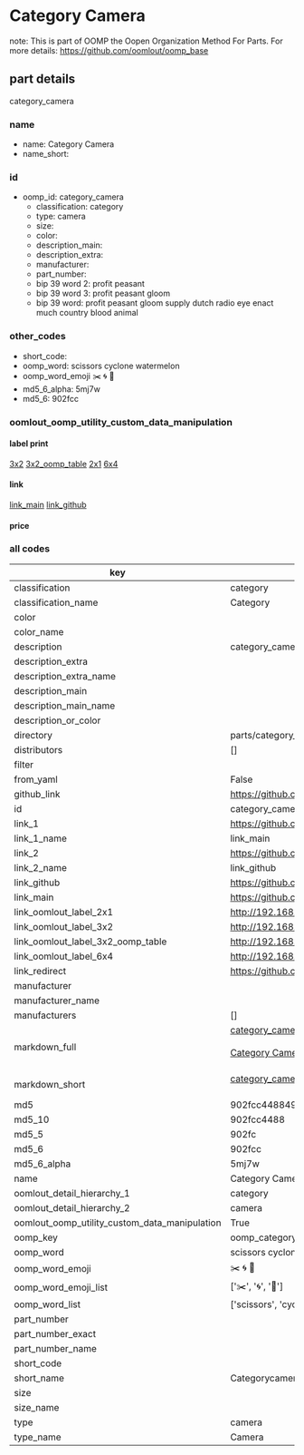 # Category Camera  

note: This is part of OOMP the Oopen Organization Method For Parts. For more details: https://github.com/oomlout/oomp_base

##  part details
  



category_camera



### name
* name: Category Camera
* name_short: 
### id
* oomp_id: category_camera
  * classification: category
  * type: camera
  * size: 
  * color: 
  * description_main: 
  * description_extra: 
  * manufacturer: 
  * part_number: 
  * bip 39 word 2: profit peasant
  * bip 39 word 3: profit peasant gloom
  * bip 39 word: profit peasant gloom supply dutch radio eye enact much country blood animal

### other_codes
* short_code: 
* oomp_word: scissors cyclone watermelon
* oomp_word_emoji :scissors: :cyclone: :watermelon:
* md5_6_alpha: 5mj7w
* md5_6: 902fcc






### oomlout_oomp_utility_custom_data_manipulation
#### label print
[3x2](http://192.168.1.245:1112/?label=oomp%205mj7w)
[3x2_oomp_table](http://192.168.1.108:1112/?label=oomp%205mj7w)
[2x1](http://192.168.1.242:1112/?label=oomp%205mj7w)
[6x4](http://192.168.1.55:1112/?label=oomp%205mj7w)    

#### link

[link_main](https://github.com/oomlout/oomlout_oomp_version_1_messy/tree/main/parts/category_camera) [link_github](https://github.com/oomlout/oomlout_oomp_version_1_messy/tree/main/parts/category_camera)                             

#### price







### all codes 
| key | value |  
| --- | --- |  
| classification | category |  
| classification_name | Category |  
| color |  |  
| color_name |  |  
| description | category_camera |  
| description_extra |  |  
| description_extra_name |  |  
| description_main |  |  
| description_main_name |  |  
| description_or_color |   |  
| directory | parts/category_camera |  
| distributors | [] |  
| filter |  |  
| from_yaml | False |  
| github_link | https://github.com/oomlout/oomlout_oomp_part_src/tree/main/parts/category_camera |  
| id | category_camera |  
| link_1 | https://github.com/oomlout/oomlout_oomp_version_1_messy/tree/main/parts/category_camera |  
| link_1_name | link_main |  
| link_2 | https://github.com/oomlout/oomlout_oomp_version_1_messy/tree/main/parts/category_camera |  
| link_2_name | link_github |  
| link_github | https://github.com/oomlout/oomlout_oomp_version_1_messy/tree/main/parts/category_camera |  
| link_main | https://github.com/oomlout/oomlout_oomp_version_1_messy/tree/main/parts/category_camera |  
| link_oomlout_label_2x1 | http://192.168.1.242:1112/?label=oomp%205mj7w |  
| link_oomlout_label_3x2 | http://192.168.1.245:1112/?label=oomp%205mj7w |  
| link_oomlout_label_3x2_oomp_table | http://192.168.1.108:1112/?label=oomp%205mj7w |  
| link_oomlout_label_6x4 | http://192.168.1.55:1112/?label=oomp%205mj7w |  
| link_redirect | https://github.com/oomlout/oomlout_oomp_version_1_messy/tree/main/parts/category_camera |  
| manufacturer |  |  
| manufacturer_name |  |  
| manufacturers | [] |  
| markdown_full | [category_camera](none)<br>[](none)<br>[Category Camera](none)<br><br> |  
| markdown_short | [category_camera](none)<br><br> |  
| md5 | 902fcc4488496a26c3223d9cc6e88d5e |  
| md5_10 | 902fcc4488 |  
| md5_5 | 902fc |  
| md5_6 | 902fcc |  
| md5_6_alpha | 5mj7w |  
| name | Category Camera |  
| oomlout_detail_hierarchy_1 | category |  
| oomlout_detail_hierarchy_2 | camera |  
| oomlout_oomp_utility_custom_data_manipulation | True |  
| oomp_key | oomp_category_camera |  
| oomp_word | scissors cyclone watermelon |  
| oomp_word_emoji | :scissors: :cyclone: :watermelon: |  
| oomp_word_emoji_list | [':scissors:', ':cyclone:', ':watermelon:'] |  
| oomp_word_list | ['scissors', 'cyclone', 'watermelon'] |  
| part_number |  |  
| part_number_exact |  |  
| part_number_name |  |  
| short_code |  |  
| short_name | Categorycamera |  
| size |  |  
| size_name |  |  
| type | camera |  
| type_name | Camera |  
